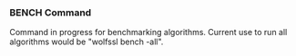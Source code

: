 ### BENCH Command
Command in progress for benchmarking algorithms. Current use to run all algorithms would be "wolfssl bench -all".
